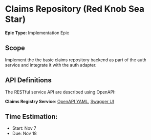 # Claims Repository (Red Knob Sea Star)

**Epic Type:** Implementation Epic
  
## Scope

Implement the the basic claims repository backend as part of the auth service and integrate it with the auth adapter.

## API Definitions

The RESTful service API are described using OpenAPI:

**Claims Registry Service**: [OpenAPI YAML](api_definitions/rest/claims_repository.yaml), [Swagger UI](https://editor.swagger.io/?url=https://raw.githubusercontent.com/ghga-de/epic-docs/main/20-red-knob-sea-star/api_definitions/rest/claims_repository.yaml)

## Time Estimation:

- Start: Nov 7
- Due: Nov 18
